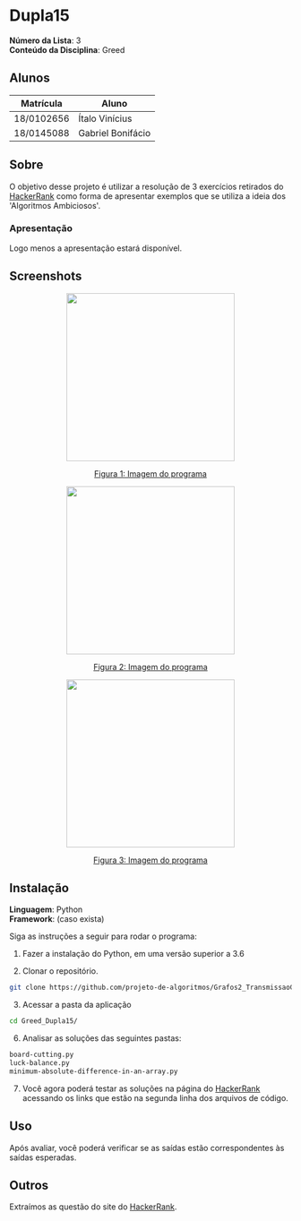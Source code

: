 # Dupla15

**Número da Lista**: 3<br>
**Conteúdo da Disciplina**: Greed<br>

## Alunos
|Matrícula | Aluno |
| -- | -- |
| 18/0102656  |  Ítalo Vinícius |
| 18/0145088  |  Gabriel Bonifácio |

## Sobre 
O objetivo desse projeto é utilizar a resolução de 3 exercícios retirados do [HackerRank](https://www.hackerrank.com/) como forma de apresentar exemplos que se utiliza a ideia dos 'Algoritmos Ambiciosos'.

### Apresentação
Logo menos a apresentação estará disponível.

## Screenshots

<div align="center">

  <img src="./images/1.png" height=300px>

  [Figura 1: Imagem do programa](./images/img1.png)

</div>
  
<div align="center">

  <img src="./images/2.png" height=300px>
  
  [Figura 2: Imagem do programa](./images/img2.png)
  
 </div>
  
<div align="center">

  <img src="./images/3.png" height=300px>
  
  [Figura 3: Imagem do programa](./images/img3.png)
  
</div>

## Instalação 
**Linguagem**: Python<br>
**Framework**: (caso exista)<br>

Siga as instruções a seguir para rodar o programa:

1) Fazer a instalação do Python, em uma versão superior a 3.6

2) Clonar o repositório.

```sh 
git clone https://github.com/projeto-de-algoritmos/Grafos2_TransmissaoCOVID.git
```

3) Acessar a pasta da aplicação 

```sh 
cd Greed_Dupla15/
```

6) Analisar as soluções das seguintes pastas: 

```sh 
board-cutting.py
luck-balance.py
minimum-absolute-difference-in-an-array.py
```

7) Você agora poderá testar as soluções na página do [HackerRank](https://www.hackerrank.com/) acessando os links que estão na segunda linha dos arquivos de código.

## Uso 
Após avaliar, você poderá verificar se as saídas estão correspondentes às saídas esperadas.

## Outros 
Extraímos as questão do site do [HackerRank](https://www.hackerrank.com/).




